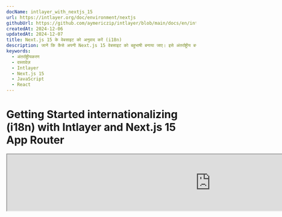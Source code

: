 ```yaml
---
docName: intlayer_with_nextjs_15
url: https://intlayer.org/doc/environment/nextjs
githubUrl: https://github.com/aymericzip/intlayer/blob/main/docs/en/intlayer_with_nextjs_15.md
createdAt: 2024-12-06
updatedAt: 2024-12-07
title: Next.js 15 के वेबसाइट को अनुवाद करें (i18n)
description: जानें कि कैसे अपनी Next.js 15 वेबसाइट को बहुभाषी बनाया जाए। इसे अंतर्राष्ट्रीय बनाने (i18n) और अनुवाद करने के लिए दस्तावेज़ का पालन करें।
keywords:
  - अंतर्राष्ट्रीयकरण
  - दस्तावेज़
  - Intlayer
  - Next.js 15
  - JavaScript
  - React
---
```


# Getting Started internationalizing (i18n) with Intlayer and Next.js 15 App Router

<iframe title="The best i18n solution for Next.js? Discover Intlayer" class="m-auto aspect-[16/9] w-full overflow-hidden rounded-lg border-0" allow="autoplay; gyroscope;" loading="lazy" width="1080" height="auto" src="https://www.youtube.com/embed/e_PPG7PTqGU?autoplay=0&amp;origin=http://intlayer.org&amp;controls=0&amp;rel=1"/>

[एप्लीकेशन टेम्पलेट](https://github.com/aymericzip/intlayer-next-15-template) पर देखें.

## Intlayer के साथ शुरुआत करें

**Intlayer** एक अभिनव, ओपन-सोर्स अंतर्राष्ट्रीयकरण (i18n) लाइब्रेरी है जिसे आधुनिक वेब अनुप्रयोगों में बहुभाषी समर्थन को सरल बनाने के लिए डिज़ाइन किया गया है। Intlayer नवीनतम **Next.js 15** फ्रेमवर्क के साथ सहजता से एकीकृत होता है, जिसमें इसका शक्तिशाली **App Router** शामिल है। यह **Server Components** के साथ कुशल रेंडरिंग के लिए अनुकूलित है और [**Turbopack**](https://nextjs.org/docs/architecture/turbopack) के साथ पूरी तरह से संगत है।

Intlayer के साथ, आप कर सकते हैं:

- **अनुवादों को आसानी से प्रबंधित करें** घटक स्तर पर घोषणात्मक शब्दकोशों का उपयोग करके।
- **मेटाडेटा, रूट्स और सामग्री को गतिशील रूप से स्थानीयकृत करें**।
- **क्लाइंट-साइड और सर्वर-साइड दोनों घटकों में अनुवादों का उपयोग करें**।
- **TypeScript समर्थन सुनिश्चित करें** स्वचालित रूप से उत्पन्न प्रकारों के साथ, ऑटोकम्प्लीशन और त्रुटि का पता लगाने में सुधार करें।
- **उन्नत सुविधाओं का लाभ उठाएं**, जैसे कि गतिशील लोकेल का पता लगाना और स्विच करना।

> Intlayer Next.js 12, 13, 14, और 15 के साथ संगत है। यदि आप Next.js Page Router का उपयोग कर रहे हैं, तो आप इस [गाइड](https://github.com/aymericzip/intlayer/blob/main/docs/hi/intlayer_with_nextjs_page_router.md) को देख सकते हैं। Next.js 12, 13, 14 के लिए App Router के साथ, इस [गाइड](https://github.com/aymericzip/intlayer/blob/main/docs/hi/intlayer_with_nextjs_14.md) को देखें।

---

## Next.js एप्लिकेशन में Intlayer सेट अप करने के लिए चरण-दर-चरण गाइड

### चरण 1: डिपेंडेंसी इंस्टॉल करें

npm का उपयोग करके आवश्यक पैकेज इंस्टॉल करें:

```bash packageManager="npm"
npm install intlayer next-intlayer
```

```bash packageManager="pnpm"
pnpm add intlayer next-intlayer
```

```bash packageManager="yarn"
yarn add intlayer next-intlayer
```

- **intlayer**

  यह मुख्य पैकेज है जो कॉन्फ़िगरेशन प्रबंधन, अनुवाद, [सामग्री घोषणा](https://github.com/aymericzip/intlayer/blob/main/docs/hi/dictionary/get_started.md), ट्रांसपिलेशन, और [CLI कमांड्स](https://github.com/aymericzip/intlayer/blob/main/docs/hi/intlayer_cli.md) के लिए अंतर्राष्ट्रीयकरण उपकरण प्रदान करता है।

- **next-intlayer**

  यह पैकेज Intlayer को Next.js के साथ एकीकृत करता है। यह Next.js अंतर्राष्ट्रीयकरण के लिए संदर्भ प्रदाता और हुक प्रदान करता है। इसके अतिरिक्त, यह Intlayer को [Webpack](https://webpack.js.org/) या [Turbopack](https://nextjs.org/docs/app/api-reference/turbopack) के साथ एकीकृत करने के लिए Next.js प्लगइन और उपयोगकर्ता की पसंदीदा लोकेल का पता लगाने, कुकीज़ प्रबंधन, और URL रीडायरेक्शन को संभालने के लिए मिडलवेयर शामिल करता है।

### चरण 2: अपने प्रोजेक्ट को कॉन्फ़िगर करें

अपने एप्लिकेशन की भाषाओं को कॉन्फ़िगर करने के लिए एक कॉन्फ़िग फ़ाइल बनाएं:

```typescript fileName="intlayer.config.ts" codeFormat="typescript"
import { Locales, type IntlayerConfig } from "intlayer";

const config: IntlayerConfig = {
  internationalization: {
    locales: [
      Locales.ENGLISH,
      Locales.FRENCH,
      Locales.SPANISH,
      // आपकी अन्य भाषाएँ
    ],
    defaultLocale: Locales.ENGLISH,
  },
};

export default config;
```

```javascript fileName="intlayer.config.mjs" codeFormat="esm"
import { Locales } from "intlayer";

/** @type {import('intlayer').IntlayerConfig} */
const config = {
  internationalization: {
    locales: [
      Locales.ENGLISH,
      Locales.FRENCH,
      Locales.SPANISH,
      // आपकी अन्य भाषाएँ
    ],
    defaultLocale: Locales.ENGLISH,
  },
};

export default config;
```

```javascript fileName="intlayer.config.cjs" codeFormat="commonjs"
const { Locales } = require("intlayer");

/** @type {import('intlayer').IntlayerConfig} */
const config = {
  internationalization: {
    locales: [
      Locales.ENGLISH,
      Locales.FRENCH,
      Locales.SPANISH,
      // आपकी अन्य भाषाएँ
    ],
    defaultLocale: Locales.ENGLISH,
  },
};

module.exports = config;
```

> इस कॉन्फ़िगरेशन फ़ाइल के माध्यम से, आप स्थानीयकृत URL, मिडलवेयर रीडायरेक्शन, कुकी नाम, आपकी सामग्री घोषणाओं का स्थान और एक्सटेंशन, कंसोल में Intlayer लॉग्स को अक्षम करना, और अधिक सेट कर सकते हैं। उपलब्ध सभी पैरामीटरों की पूरी सूची के लिए [कॉन्फ़िगरेशन दस्तावेज़](https://github.com/aymericzip/intlayer/blob/main/docs/hi/configuration.md) देखें।

### चरण 3: अपने Next.js कॉन्फ़िगरेशन में Intlayer को एकीकृत करें

Intlayer का उपयोग करने के लिए अपने Next.js सेटअप को कॉन्फ़िगर करें:

```typescript filename="next.config.ts" codeFormat="typescript"
import type { NextConfig } from "next";
import { withIntlayer } from "next-intlayer/server";

const nextConfig: NextConfig = {
  /* यहाँ कॉन्फ़िग विकल्प */
};

export default withIntlayer(nextConfig);
```

```typescript fileName="next.config.mjs" codeFormat="esm"
import { withIntlayer } from "next-intlayer/server";

/** @type {import('next').NextConfig} */
const nextConfig = {
  /* यहाँ कॉन्फ़िग विकल्प */
};

export default withIntlayer(nextConfig);
```

```typescript fileName="next.config.cjs" codeFormat="commonjs"
const { withIntlayer } = require("next-intlayer/server");

/** @type {import('next').NextConfig} */
const nextConfig = {
  /* यहाँ कॉन्फ़िग विकल्प */
};

module.exports = withIntlayer(nextConfig);
```

> `withIntlayer()` Next.js प्लगइन का उपयोग Intlayer को Next.js के साथ एकीकृत करने के लिए किया जाता है। यह सामग्री घोषणा फ़ाइलों के निर्माण को सुनिश्चित करता है और विकास मोड में उनकी निगरानी करता है। यह [Webpack](https://webpack.js.org/) या [Turbopack](https://nextjs.org/docs/app/api-reference/turbopack) वातावरणों के भीतर Intlayer पर्यावरण चर को परिभाषित करता है। इसके अतिरिक्त, यह प्रदर्शन को अनुकूलित करने के लिए उपनाम प्रदान करता है और सर्वर घटकों के साथ संगतता सुनिश्चित करता है।

### चरण 4: डायनामिक लोकेल रूट्स को परिभाषित करें

`RootLayout` से सब कुछ हटा दें और निम्नलिखित कोड से बदलें:

```tsx {3} fileName="src/app/layout.tsx" codeFormat="typescript"
import type { PropsWithChildren, FC } from "react";
import "./globals.css";

const RootLayout: FC<PropsWithChildren> = ({ children }) => children;

export default RootLayout;
```

```jsx {3} fileName="src/app/layout.mjx" codeFormat="esm"
import "./globals.css";

const RootLayout = ({ children }) => children;

export default RootLayout;
```

```jsx {1,8} fileName="src/app/layout.csx" codeFormat="commonjs"
require("./globals.css");

const RootLayout = ({ children }) => children;

module.exports = {
  default: RootLayout,
  generateStaticParams,
};
```

> `RootLayout` घटक को खाली रखना `<html>` टैग में [`lang`](https://developer.mozilla.org/fr/docs/Web/HTML/Global_attributes/lang) और [`dir`](https://developer.mozilla.org/fr/docs/Web/HTML/Global_attributes/dir) विशेषताओं को सेट करने की अनुमति देता है।

डायनामिक रूटिंग को लागू करने के लिए, अपने `[locale]` डायरेक्टरी में एक नया लेआउट जोड़कर लोकेल के लिए पथ प्रदान करें:

```tsx fileName="src/app/[locale]/layout.tsx" codeFormat="typescript"
import type { NextLayoutIntlayer } from "next-intlayer";
import { Inter } from "next/font/google";
import { getHTMLTextDir } from "intlayer";

const inter = Inter({ subsets: ["latin"] });

const LocaleLayout: NextLayoutIntlayer = async ({ children, params }) => {
  const { locale } = await params;
  return (
    <html lang={locale} dir={getHTMLTextDir(locale)}>
      <body className={inter.className}>{children}</body>
    </html>
  );
};

export default LocaleLayout;
```

```jsx fileName="src/app/[locale]/layout.mjx" codeFormat="esm"
import { getHTMLTextDir } from "intlayer";

const inter = Inter({ subsets: ["latin"] });

const LocaleLayout = async ({ children, params: { locale } }) => {
  const { locale } = await params;
  return (
    <html lang={locale} dir={getHTMLTextDir(locale)}>
      <body className={inter.className}>{children}</body>
    </html>
  );
};

export default LocaleLayout;
```

```jsx fileName="src/app/[locale]/layout.csx" codeFormat="commonjs"
const { Inter } = require("next/font/google");
const { getHTMLTextDir } = require("intlayer");

const inter = Inter({ subsets: ["latin"] });

const LocaleLayout = async ({ children, params: { locale } }) => {
  const { locale } = await params;
  return (
    <html lang={locale} dir={getHTMLTextDir(locale)}>
      <body className={inter.className}>{children}</body>
    </html>
  );
};

module.exports = LocaleLayout;
```

> `[locale]` पथ खंड का उपयोग लोकेल को परिभाषित करने के लिए किया जाता है। उदाहरण: `/en-US/about` `en-US` को संदर्भित करेगा और `/fr/about` `fr` को।

> इस चरण में, आपको त्रुटि का सामना करना पड़ेगा: `Error: Missing <html> and <body> tags in the root layout.`। यह अपेक्षित है क्योंकि `/app/page.tsx` फ़ाइल अब उपयोग में नहीं है और इसे हटाया जा सकता है। इसके बजाय, `[locale]` पथ खंड `/app/[locale]/page.tsx` पृष्ठ को सक्रिय करेगा। परिणामस्वरूप, पृष्ठ आपके ब्राउज़र में `/en`, `/fr`, `/es` जैसे पथों के माध्यम से सुलभ होंगे। डिफ़ॉल्ट लोकेल को रूट पृष्ठ के रूप में सेट करने के लिए, चरण 7 में `middleware` सेटअप देखें।

इसके बाद, अपने एप्लिकेशन लेआउट में `generateStaticParams` फ़ंक्शन को लागू करें।

```tsx {1} fileName="src/app/[locale]/layout.tsx" codeFormat="typescript"
export { generateStaticParams } from "next-intlayer"; // डालने के लिए पंक्ति

const LocaleLayout: NextLayoutIntlayer = async ({ children, params }) => {
  /*... बाकी कोड*/
};

export default LocaleLayout;
```

```jsx {1} fileName="src/app/[locale]/layout.mjx" codeFormat="esm"
export { generateStaticParams } from "next-intlayer"; // डालने के लिए पंक्ति

const LocaleLayout = async ({ children, params: { locale } }) => {
  /*... बाकी कोड*/
};

// ... बाकी कोड
```

```jsx {1,7} fileName="src/app/[locale]/layout.csx" codeFormat="commonjs"
const { generateStaticParams } = require("next-intlayer"); // डालने के लिए पंक्ति

const LocaleLayout = async ({ children, params: { locale } }) => {
  /*... बाकी कोड*/
};

module.exports = { default: LocaleLayout, generateStaticParams };
```

> `generateStaticParams` यह सुनिश्चित करता है कि आपका एप्लिकेशन सभी लोकेल्स के लिए आवश्यक पृष्ठों को पहले से बना लेता है, रनटाइम गणना को कम करता है और उपयोगकर्ता अनुभव को बेहतर बनाता है। अधिक विवरण के लिए, [Next.js दस्तावेज़ पर generateStaticParams](https://nextjs.org/docs/app/building-your-application/rendering/static-and-dynamic-rendering#generate-static-params) देखें।

### चरण 5: अपनी सामग्री घोषित करें

अनुवादों को संग्रहीत करने के लिए अपनी सामग्री घोषणाओं को बनाएं और प्रबंधित करें:

```tsx fileName="src/app/[locale]/page.content.ts" contentDeclarationFormat="typescript"
import { t, type Dictionary } from "intlayer";

const pageContent = {
  key: "page",
  content: {
    getStarted: {
      main: t({
        en: "Get started by editing",
        fr: "Commencez par éditer",
        es: "Comience por editar",
        hi: "संपादन करके शुरू करें",
      }),
      pageLink: "src/app/page.tsx",
    },
  },
} satisfies Dictionary;

export default pageContent;
```

```javascript fileName="src/app/[locale]/page.content.mjs" contentDeclarationFormat="esm"
import { t } from "intlayer";

/** @type {import('intlayer').Dictionary} */
const pageContent = {
  key: "page",
  content: {
    getStarted: {
      main: t({
        en: "Get started by editing",
        fr: "Commencez par éditer",
        es: "Comience por editar",
        hi: "संपादन करके शुरू करें",
      }),
      pageLink: "src/app/page.tsx",
    },
  },
};

export default pageContent;
```

```javascript fileName="src/app/[locale]/page.content.cjs" contentDeclarationFormat="commonjs"
const { t } = require("intlayer");

/** @type {import('intlayer').Dictionary} */
const pageContent = {
  key: "page",
  content: {
    getStarted: {
      main: t({
        en: "Get started by editing",
        fr: "Commencez par éditer",
        es: "Comience por editar",
        hi: "संपादन करके शुरू करें",
      }),
      pageLink: "src/app/page.tsx",
    },
  },
};

module.exports = pageContent;
```

```json fileName="src/app/[locale]/page.content.json" contentDeclarationFormat="json"
{
  "$schema": "https://intlayer.org/schema.json",
  "key": "page",
  "content": {
    "getStarted": {
      "nodeType": "translation",
      "translation": {
        "en": "Get started by editing",
        "fr": "Commencez par éditer",
        "es": "Comience por editar",
        "hi": "संपादन करके शुरू करें"
      }
    },
    "pageLink": {
      "nodeType": "translation",
      "translation": {
        "en": "src/app/page.tsx",
        "fr": "src/app/page.tsx",
        "es": "src/app/page.tsx",
        "hi": "src/app/page.tsx"
      }
    }
  }
}
```

> आपकी सामग्री घोषणाओं को आपके एप्लिकेशन में कहीं भी परिभाषित किया जा सकता है जब तक कि वे `contentDir` निर्देशिका (डिफ़ॉल्ट रूप से, `./src`) में शामिल हैं। और सामग्री घोषणा फ़ाइल एक्सटेंशन से मेल खाते हैं (डिफ़ॉल्ट रूप से, `.content.{json,ts,tsx,js,jsx,mjs,mjx,cjs,cjx}`)।

> अधिक विवरण के लिए, [सामग्री घोषणा दस्तावेज़](https://github.com/aymericzip/intlayer/blob/main/docs/hi/dictionary/get_started.md) देखें।

### चरण 6: अपनी कोड में सामग्री का उपयोग करें

अपने एप्लिकेशन में अपनी सामग्री शब्दकोशों तक पहुंचें:

```tsx fileName="src/app/[locale]/page.tsx" codeFormat="typescript"
import type { FC } from "react";
import { ClientComponentExample } from "@components/ClientComponentExample";
import { ServerComponentExample } from "@components/ServerComponentExample";
import { type NextPageIntlayer, IntlayerClientProvider } from "next-intlayer";
import { IntlayerServerProvider, useIntlayer } from "next-intlayer/server";

const PageContent: FC = () => {
  const content = useIntlayer("page");

  return (
    <>
      <p>{content.getStarted.main}</p>
      <code>{content.getStarted.pageLink}</code>
    </>
  );
};

const Page: NextPageIntlayer = async ({ params }) => {
  const { locale } = await params;

  return (
    <IntlayerServerProvider locale={locale}>
      <PageContent />
      <ServerComponentExample />

      <IntlayerClientProvider locale={locale}>
        <ClientComponentExample />
      </IntlayerClientProvider>
    </IntlayerServerProvider>
  );
};

export default Page;
```

```jsx fileName="src/app/[locale]/page.mjx" codeFormat="esm"
import { ClientComponentExample } from "@components/ClientComponentExample";
import { ServerComponentExample } from "@components/ServerComponentExample";
import { IntlayerClientProvider } from "next-intlayer";
import { IntlayerServerProvider, useIntlayer } from "next-intlayer/server";

const PageContent = () => {
  const content = useIntlayer("page");

  return (
    <>
      <p>{content.getStarted.main}</p>
      <code>{content.getStarted.pageLink}</code>
    </>
  );
};

const Page = async ({ params }) => {
  const { locale } = await params;

  return (
    <IntlayerServerProvider locale={locale}>
      <PageContent />
      <ServerComponentExample />

      <IntlayerClientProvider locale={locale}>
        <ClientComponentExample />
      </IntlayerClientProvider>
    </IntlayerServerProvider>
  );
};

export default Page;
```

```jsx fileName="src/app/[locale]/page.csx" codeFormat="commonjs"
import { ClientComponentExample } from "@components/ClientComponentExample";
import { ServerComponentExample } from "@components/ServerComponentExample";
import { IntlayerClientProvider } from "next-intlayer";
import { IntlayerServerProvider, useIntlayer } from "next-intlayer/server";

const PageContent = () => {
  const content = useIntlayer("page");

  return (
    <>
      <p>{content.getStarted.main}</p>
      <code>{content.getStarted.pageLink}</code>
    </>
  );
};

const Page = async ({ params }) => {
  const { locale } = await params;

  return (
    <IntlayerServerProvider locale={locale}>
      <PageContent />
      <ServerComponentExample />

      <IntlayerClientProvider locale={locale}>
        <ClientComponentExample />
      </IntlayerClientProvider>
    </IntlayerServerProvider>
  );
};
```

- **`IntlayerClientProvider`** का उपयोग क्लाइंट-साइड घटकों को लोकेल प्रदान करने के लिए किया जाता है। इसे किसी भी पैरेंट घटक में रखा जा सकता है, जिसमें लेआउट भी शामिल है। हालांकि, इसे लेआउट में रखना अनुशंसित है क्योंकि Next.js पृष्ठों में लेआउट कोड साझा करता है, जिससे यह अधिक कुशल हो जाता है। लेआउट में `IntlayerClientProvider` का उपयोग करके, आप इसे हर पृष्ठ के लिए पुनः आरंभ करने से बचते हैं, प्रदर्शन में सुधार करते हैं और अपने एप्लिकेशन में एक सुसंगत स्थानीयकरण संदर्भ बनाए रखते हैं।
- **`IntlayerServerProvider`** का उपयोग सर्वर बच्चों को लोकेल प्रदान करने के लिए किया जाता है। इसे लेआउट में सेट नहीं किया जा सकता है।

  > लेआउट और पृष्ठ एक सामान्य सर्वर संदर्भ साझा नहीं कर सकते क्योंकि सर्वर संदर्भ प्रणाली प्रति-रिक्वेस्ट डेटा स्टोर (के माध्यम से [React’s cache](https://react.dev/reference/react/cache) तंत्र) पर आधारित है, जिससे एप्लिकेशन के विभिन्न खंडों के लिए प्रत्येक "संदर्भ" को पुनः बनाया जाता है। साझा लेआउट में प्रदाता को रखने से यह पृथक्करण टूट जाएगा, जिससे आपके सर्वर घटकों को सर्वर संदर्भ मानों का सही प्रचार रोक दिया जाएगा।

```tsx {4,7} fileName="src/components/ClientComponentExample.tsx" codeFormat="typescript"
"use client";

import type { FC } from "react";
import { useIntlayer } from "next-intlayer";

export const ClientComponentExample: FC = () => {
  const content = useIntlayer("client-component-example"); // संबंधित सामग्री घोषणा बनाएँ

  return (
    <div>
      <h2>{content.title}</h2>
      <p>{content.content}</p>
    </div>
  );
};
```

```jsx {3,6} fileName="src/components/ClientComponentExample.mjx" codeFormat="esm"
"use client";

import { useIntlayer } from "next-intlayer";

const ClientComponentExample = () => {
  const content = useIntlayer("client-component-example"); // संबंधित सामग्री घोषणा बनाएँ

  return (
    <div>
      <h2>{content.title}</h2>
      <p>{content.content}</p>
    </div>
  );
};
```

```jsx {3,6} fileName="src/components/ClientComponentExample.csx" codeFormat="commonjs"
"use client";

const { useIntlayer } = require("next-intlayer");

const ClientComponentExample = () => {
  const content = useIntlayer("client-component-example"); // संबंधित सामग्री घोषणा बनाएँ

  return (
    <div>
      <h2>{content.title}</h2>
      <p>{content.content}</p>
    </div>
  );
};
```

```tsx {2} fileName="src/components/ServerComponentExample.tsx"  codeFormat="typescript"
import type { FC } from "react";
import { useIntlayer } from "next-intlayer/server";

export const ServerComponentExample: FC = () => {
  const content = useIntlayer("server-component-example"); // संबंधित सामग्री घोषणा बनाएँ

  return (
    <div>
      <h2>{content.title}</h2>
      <p>{content.content}</p>
    </div>
  );
};
```

```jsx {1} fileName="src/components/ServerComponentExample.mjx" codeFormat="esm"
import { useIntlayer } from "next-intlayer/server";

const ServerComponentExample = () => {
  const content = useIntlayer("server-component-example"); // संबंधित सामग्री घोषणा बनाएँ

  return (
    <div>
      <h2>{content.title}</h2>
      <p>{content.content}</p>
    </div>
  );
};
```

```jsx {1} fileName="src/components/ServerComponentExample.csx" codeFormat="commonjs"
const { useIntlayer } = require("next-intlayer/server");

const ServerComponentExample = () => {
  const content = useIntlayer("server-component-example"); // संबंधित सामग्री घोषणा बनाएँ

  return (
    <div>
      <h2>{content.title}</h2>
      <p>{content.content}</p>
    </div>
  );
};
```

> यदि आप अपनी सामग्री का उपयोग किसी `string` विशेषता में करना चाहते हैं, जैसे कि `alt`, `title`, `href`, `aria-label`, आदि, तो आपको फ़ंक्शन के मान को कॉल करना होगा, जैसे:

> ```jsx
> <img src={content.image.src.value} alt={content.image.value} />
> ```

> `useIntlayer` हुक के बारे में अधिक जानने के लिए, [दस्तावेज़](https://github.com/aymericzip/intlayer/blob/main/docs/hi/packages/next-intlayer/useIntlayer.md) देखें।

### (वैकल्पिक) चरण 7: लोकेल डिटेक्शन के लिए मिडलवेयर कॉन्फ़िगर करें

उपयोगकर्ता की पसंदीदा लोकेल का पता लगाने के लिए मिडलवेयर सेट करें:

```typescript fileName="src/middleware.ts" codeFormat="typescript"
export { intlayerMiddleware as middleware } from "next-intlayer/middleware";

export const config = {
  matcher:
    "/((?!api|static|assets|robots|sitemap|sw|service-worker|manifest|.*\\..*|_next).*)",
};
```

```javascript fileName="src/middleware.mjs" codeFormat="esm"
export { intlayerMiddleware as middleware } from "next-intlayer/middleware";

export const config = {
  matcher:
    "/((?!api|static|assets|robots|sitemap|sw|service-worker|manifest|.*\\..*|_next).*)",
};
```

```javascript fileName="src/middleware.cjs" codeFormat="commonjs"
const { intlayerMiddleware } = require("next-intlayer/middleware");

const config = {
  matcher:
    "/((?!api|static|assets|robots|sitemap|sw|service-worker|manifest|.*\\..*|_next).*)",
};

module.exports = { middleware: intlayerMiddleware, config };
```

> `intlayerMiddleware` का उपयोग उपयोगकर्ता की पसंदीदा लोकेल का पता लगाने और उन्हें [कॉन्फ़िगरेशन](https://github.com/aymericzip/intlayer/blob/main/docs/hi/configuration.md) में निर्दिष्ट उपयुक्त URL पर रीडायरेक्ट करने के लिए किया जाता है। इसके अतिरिक्त, यह उपयोगकर्ता की पसंदीदा लोकेल को कुकी में सहेजने में सक्षम बनाता है।

### (वैकल्पिक) चरण 8: अपने मेटाडेटा का अंतर्राष्ट्रीयकरण

यदि आप अपने मेटाडेटा, जैसे कि अपने पृष्ठ के शीर्षक का अंतर्राष्ट्रीयकरण करना चाहते हैं, तो आप Next.js द्वारा प्रदान किए गए `generateMetadata` फ़ंक्शन का उपयोग कर सकते हैं। फ़ंक्शन के अंदर अपने मेटाडेटा का अनुवाद करने के लिए `getTranslation` फ़ंक्शन का उपयोग करें।

````typescript fileName="src/app/[locale]/layout.tsx or src/app/[locale]/page.tsx" codeFormat="typescript"
import {
  type IConfigLocales,
  getTranslation,
  getMultilingualUrls,
} from "intlayer";
import type { Metadata } from "next";
import type { LocalPromiseParams } from "next-intlayer";

export const generateMetadata = async ({
  params,
}: LocalPromiseParams): Promise<Metadata> => {
  const { locale } = await params;
  const t = <T>(content: IConfigLocales<T>) => getTranslation(content, locale);

  /**
   * सभी लोकेल के लिए सभी URL युक्त एक ऑब्जेक्ट उत्पन्न करता है।
   *
   * उदाहरण:
   * ```ts
   *  getMultilingualUrls('/about');
   *
   *  // रिटर्न करता है
   *  // {
   *  //   en: '/about',
   *  //   fr: '/fr/about',
   *  //   es: '/es/about',
   *  // }
   * ```
   */
  const multilingualUrls = getMultilingualUrls("/");

  return {
    title: t<string>({
      en: "My title",
      fr: "Mon titre",
      es: "Mi título",
      hi: "मेरा शीर्षक",
    }),
    description: t({
      en: "My description",
      fr: "Ma description",
      es: "Mi descripción",
      hi: "मेरा विवरण",
    }),
    alternates: {
      canonical: multilingualUrls[locale as keyof typeof multilingualUrls],
      languages: { ...multilingualUrls, "x-default": "/" },
    },
    openGraph: {
      url: multilingualUrls[locale],
    },
  };
};

// ... बाकी कोड
````

````javascript fileName="src/app/[locale]/layout.mjs or src/app/[locale]/page.mjs" codeFormat="esm"
import { getTranslation, getMultilingualUrls } from "intlayer";

export const generateMetadata = async ({ params }) => {
  const { locale } = await params;
  const t = (content) => getTranslation(content, locale);

  /**
   * सभी लोकेल के लिए सभी URL युक्त एक ऑब्जेक्ट उत्पन्न करता है।
   *
   * उदाहरण:
   * ```ts
   *  getMultilingualUrls('/about');
   *
   *  // रिटर्न करता है
   *  // {
   *  //   en: '/about',
   *  //   fr: '/fr/about',
   *  //   es: '/es/about'
   *  // }
   * ```
   */
  const multilingualUrls = getMultilingualUrls("/");

  return {
    title: t({
      en: "My title",
      fr: "Mon titre",
      es: "Mi título",
      hi: "मेरा शीर्षक",
    }),
    description: t({
      en: "My description",
      fr: "Ma description",
      es: "Mi descripción",
      hi: "मेरा विवरण",
    }),
    alternates: {
      canonical: multilingualUrls[locale],
      languages: { ...multilingualUrls, "x-default": "/" },
    },
    openGraph: {
      url: multilingualUrls[locale],
    },
  };
};

// ... बाकी कोड
````

````javascript fileName="src/app/[locale]/layout.cjs or src/app/[locale]/page.cjs" codeFormat="commonjs"
const { getTranslation, getMultilingualUrls } = require("intlayer");

const generateMetadata = async ({ params }) => {
  const { locale } = await params;

  const t = (content) => getTranslation(content, locale);

  /**
   * सभी लोकेल के लिए सभी URL युक्त एक ऑब्जेक्ट उत्पन्न करता है।
   *
   * उदाहरण:
   * ```ts
   *  getMultilingualUrls('/about');
   *
   *  // रिटर्न करता है
   *  // {
   *  //   en: '/about',
   *  //   fr: '/fr/about',
   *  //   es: '/es/about'
   *  // }
   * ```
   */
  const multilingualUrls = getMultilingualUrls("/");

  return {
    title: t({
      en: "My title",
      fr: "Mon titre",
      es: "Mi título",
      hi: "मेरा शीर्षक",
    }),
    description: t({
      en: "My description",
      fr: "Ma description",
      es: "Mi descripción",
      hi: "मेरा विवरण",
    }),
    alternates: {
      canonical: multilingualUrls[locale],
      languages: { ...multilingualUrls, "x-default": "/" },
    },
    openGraph: {
      url: multilingualUrls[locale],
    },
  };
};

module.exports = { generateMetadata };

// ... बाकी कोड
````

> मेटाडेटा अनुकूलन के बारे में अधिक जानें [आधिकारिक Next.js दस्तावेज़](https://nextjs.org/docs/app/building-your-application/optimizing/metadata) पर।

### (वैकल्पिक) चरण 9: आपके sitemap.xml और robots.txt का अंतर्राष्ट्रीयकरण

अपने `sitemap.xml` और `robots.txt` का अंतर्राष्ट्रीयकरण करने के लिए, आप Intlayer द्वारा प्रदान किए गए `getMultilingualUrls` फ़ंक्शन का उपयोग कर सकते हैं। यह फ़ंक्शन आपके साइटमैप के लिए बहुभाषी URL उत्पन्न करने की अनुमति देता है।

```tsx fileName="src/app/sitemap.ts" codeFormat="typescript"
import { getMultilingualUrls } from "intlayer";
import type { MetadataRoute } from "next";

const sitemap = (): MetadataRoute.Sitemap => [
  {
    url: "https://example.com",
    alternates: {
      languages: { ...getMultilingualUrls("https://example.com") },
    },
  },
  {
    url: "https://example.com/login",
    alternates: {
      languages: { ...getMultilingualUrls("https://example.com/login") },
    },
  },
  {
    url: "https://example.com/register",
    alternates: {
      languages: { ...getMultilingualUrls("https://example.com/register") },
    },
  },
];

export default sitemap;
```

```jsx fileName="src/app/sitemap.mjx" codeFormat="esm"
import { getMultilingualUrls } from "intlayer";

const sitemap = () => [
  {
    url: "https://example.com",
    alternates: {
      languages: { ...getMultilingualUrls("https://example.com") },
    },
  },
  {
    url: "https://example.com/login",
    alternates: {
      languages: { ...getMultilingualUrls("https://example.com/login") },
    },
  },
  {
    url: "https://example.com/register",
    alternates: {
      languages: { ...getMultilingualUrls("https://example.com/register") },
    },
  },
];

export default sitemap;
```

```jsx fileName="src/app/sitemap.csx" codeFormat="commonjs"
const { getMultilingualUrls } = require("intlayer");

const sitemap = () => [
  {
    url: "https://example.com",
    alternates: {
      languages: { ...getMultilingualUrls("https://example.com") },
    },
  },
  {
    url: "https://example.com/login",
    alternates: {
      languages: { ...getMultilingualUrls("https://example.com/login") },
    },
  },
  {
    url: "https://example.com/register",
    alternates: {
      languages: { ...getMultilingualUrls("https://example.com/register") },
    },
  },
];

module.exports = sitemap;
```

```tsx fileName="src/app/robots.ts" codeFormat="typescript"
import type { MetadataRoute } from "next";
import { getMultilingualUrls } from "intlayer";

const getAllMultilingualUrls = (urls: string[]) =>
  urls.flatMap((url) => Object.values(getMultilingualUrls(url)) as string[]);

const robots = (): MetadataRoute.Robots => ({
  rules: {
    userAgent: "*",
    allow: ["/"],
    disallow: getAllMultilingualUrls(["/login", "/register"]),
  },
  host: "https://example.com",
  sitemap: `https://example.com/sitemap.xml`,
});

export default robots;
```

```jsx fileName="src/app/robots.mjx" codeFormat="esm"
import { getMultilingualUrls } from "intlayer";

const getAllMultilingualUrls = (urls) =>
  urls.flatMap((url) => Object.values(getMultilingualUrls(url)));

const robots = () => ({
  rules: {
    userAgent: "*",
    allow: ["/"],
    disallow: getAllMultilingualUrls(["/login", "/register"]),
  },
  host: "https://example.com",
  sitemap: `https://example.com/sitemap.xml`,
});

export default robots;
```

```jsx fileName="src/app/robots.csx" codeFormat="commonjs"
const { getMultilingualUrls } = require("intlayer");

const getAllMultilingualUrls = (urls) =>
  urls.flatMap((url) => Object.values(getMultilingualUrls(url)));

const robots = () => ({
  rules: {
    userAgent: "*",
    allow: ["/"],
    disallow: getAllMultilingualUrls(["/login", "/register"]),
  },
  host: "https://example.com",
  sitemap: `https://example.com/sitemap.xml`,
});

module.exports = robots;
```

> साइटमैप अनुकूलन के बारे में अधिक जानें [आधिकारिक Next.js दस्तावेज़](https://nextjs.org/docs/app/api-reference/file-conventions/metadata/sitemap) पर। robots.txt अनुकूलन के बारे में अधिक जानें [आधिकारिक Next.js दस्तावेज़](https://nextjs.org/docs/app/api-reference/file-conventions/metadata/robots) पर।

### (वैकल्पिक) चरण 10: अपनी सामग्री की भाषा बदलें

अपनी सामग्री की भाषा बदलने के लिए, Next.js में अनुशंसित तरीका `Link` घटक का उपयोग करके उपयोगकर्ताओं को उपयुक्त स्थानीयकृत पृष्ठ पर पुनर्निर्देशित करना है। `Link` घटक पृष्ठ के पूर्व-प्राप्ति को सक्षम करता है, जो पूर्ण पृष्ठ पुनः लोड से बचने में मदद करता है।

```tsx fileName="src/components/LocaleSwitcher.tsx" codeFormat="typescript"
"use client";

import type { FC } from "react";
import {
  Locales,
  getHTMLTextDir,
  getLocaleName,
  getLocalizedUrl,
} from "intlayer";
import { useLocale } from "next-intlayer";
import Link from "next/link";

export const LocaleSwitcher: FC = () => {
  const { locale, pathWithoutLocale, availableLocales } = useLocale();
  const { setLocaleCookie } = useLocaleCookie();

  return (
    <div>
      <button popoverTarget="localePopover">{getLocaleName(locale)}</button>
      <div id="localePopover" popover="auto">
        {availableLocales.map((localeItem) => (
          <Link
            href={getLocalizedUrl(pathWithoutLocale, localeItem)}
            hrefLang={localeItem}
            key={localeItem}
            aria-current={locale === localeItem ? "page" : undefined}
            onClick={() => setLocaleCookie(localeItem)}
          >
            <span>
              {/* लोकेल - जैसे FR */}
              {localeItem}
            </span>
            <span>
              {/* अपनी लोकेल में भाषा - जैसे Français */}
              {getLocaleName(localeItem, locale)}
            </span>
            <span dir={getHTMLTextDir(localeItem)} lang={localeItem}>
              {/* वर्तमान लोकेल में भाषा - जैसे Francés जब वर्तमान लोकेल Locales.SPANISH पर सेट हो */}
              {getLocaleName(localeItem)}
            </span>
            <span dir="ltr" lang={Locales.ENGLISH}>
              {/* अंग्रेजी में भाषा - जैसे French */}
              {getLocaleName(localeItem, Locales.ENGLISH)}
            </span>
          </Link>
        ))}
      </div>
    </div>
  );
};
```

```jsx fileName="src/components/LocaleSwitcher.msx" codeFormat="esm"
"use client";

import {
  Locales,
  getHTMLTextDir,
  getLocaleName,
  getLocalizedUrl,
} from "intlayer";
import { useLocale } from "next-intlayer";
import Link from "next/link";

export const LocaleSwitcher = () => {
  const { locale, pathWithoutLocale, availableLocales } = useLocale();
  const { setLocaleCookie } = useLocaleCookie();

  return (
    <div>
      <button popoverTarget="localePopover">{getLocaleName(locale)}</button>
      <div id="localePopover" popover="auto">
        {availableLocales.map((localeItem) => (
          <Link
            href={getLocalizedUrl(pathWithoutLocale, localeItem)}
            hrefLang={localeItem}
            key={localeItem}
            aria-current={locale === localeItem ? "page" : undefined}
            onClick={() => setLocaleCookie(localeItem)}
          >
            <span>
              {/* लोकेल - जैसे FR */}
              {localeItem}
            </span>
            <span>
              {/* अपनी लोकेल में भाषा - जैसे Français */}
              {getLocaleName(localeItem, locale)}
            </span>
            <span dir={getHTMLTextDir(localeItem)} lang={localeItem}>
              {/* वर्तमान लोकेल में भाषा - जैसे Francés जब वर्तमान लोकेल Locales.SPANISH पर सेट हो */}
              {getLocaleName(localeItem)}
            </span>
            <span dir="ltr" lang={Locales.ENGLISH}>
              {/* अंग्रेजी में भाषा - जैसे French */}
              {getLocaleName(localeItem, Locales.ENGLISH)}
            </span>
          </Link>
        ))}
      </div>
    </div>
  );
};
```

```jsx fileName="src/components/LocaleSwitcher.csx" codeFormat="commonjs"
"use client";

const {
  Locales,
  getHTMLTextDir,
  getLocaleName,
  getLocalizedUrl,
} = require("intlayer");
const { useLocale } = require("next-intlayer");
const Link = require("next/link");

export const LocaleSwitcher = () => {
  const { locale, pathWithoutLocale, availableLocales } = useLocale();
  const { setLocaleCookie } = useLocaleCookie();

  return (
    <div>
      <button popoverTarget="localePopover">{getLocaleName(locale)}</button>
      <div id="localePopover" popover="auto">
        {availableLocales.map((localeItem) => (
          <Link
            href={getLocalizedUrl(pathWithoutLocale, localeItem)}
            hrefLang={localeItem}
            key={localeItem}
            aria-current={locale === localeItem ? "page" : undefined}
            onClick={() => setLocaleCookie(localeItem)}
          >
            <span>
              {/* लोकेल - जैसे FR */}
              {localeItem}
            </span>
            <span>
              {/* अपनी लोकेल में भाषा - जैसे Français */}
              {getLocaleName(localeItem, locale)}
            </span>
            <span dir={getHTMLTextDir(localeItem)} lang={localeItem}>
              {/* वर्तमान लोकेल में भाषा - जैसे Francés जब वर्तमान लोकेल Locales.SPANISH पर सेट हो */}
              {getLocaleName(localeItem)}
            </span>
            <span dir="ltr" lang={Locales.ENGLISH}>
              {/* अंग्रेजी में भाषा - जैसे French */}
              {getLocaleName(localeItem, Locales.ENGLISH)}
            </span>
          </Link>
        ))}
      </div>
    </div>
  );
};
```

> दस्तावेज़ संदर्भ:
>
> - [`useLocale` हुक](https://github.com/aymericzip/intlayer/blob/main/docs/hi/packages/next-intlayer/useLocale.md)
> - [`getLocaleName` हुक](https://github.com/aymericzip/intlayer/blob/main/docs/hi/packages/intlayer/getLocaleName.md)
> - [`getLocalizedUrl` हुक](https://github.com/aymericzip/intlayer/blob/main/docs/hi/packages/intlayer/getLocalizedUrl.md)
> - [`getHTMLTextDir` हुक](https://github.com/aymericzip/intlayer/blob/main/docs/hi/packages/intlayer/getHTMLTextDir.md)
> - [`hrefLang` विशेषता](https://developers.google.com/search/docs/specialty/international/localized-versions?hl=fr)
> - [`lang` विशेषता](https://developer.mozilla.org/en-US/docs/Web/HTML/Global_attributes/lang)
> - [`dir` विशेषता](https://developer.mozilla.org/en-US/docs/Web/HTML/Global_attributes/dir)
> - [`aria-current` विशेषता](https://developer.mozilla.org/en-US/docs/Web/Accessibility/ARIA/Attributes/aria-current)

### (वैकल्पिक) चरण 11: एक स्थानीयकृत लिंक घटक बनाना

यह सुनिश्चित करने के लिए कि आपके एप्लिकेशन का नेविगेशन वर्तमान लोकेल का सम्मान करता है, आप एक कस्टम `Link` घटक बना सकते हैं। यह घटक स्वचालित रूप से आंतरिक URL को वर्तमान भाषा के साथ प्रीफिक्स करता है, ताकि। उदाहरण के लिए, जब एक फ्रेंच-भाषी उपयोगकर्ता "About" पृष्ठ पर जाने के लिए एक लिंक पर क्लिक करता है, तो उन्हें `/about` के बजाय `/fr/about` पर पुनः निर्देशित किया जाता है।

यह व्यवहार कई कारणों से उपयोगी है:

- **SEO और उपयोगकर्ता अनुभव**: स्थानीयकृत URL खोज इंजनों को भाषा-विशिष्ट पृष्ठों को सही ढंग से अनुक्रमित करने में मदद करते हैं और उपयोगकर्ताओं को उनकी पसंदीदा भाषा में सामग्री प्रदान करते हैं।
- **संगति**: एप्लिकेशन में स्थानीयकृत लिंक का उपयोग करके, आप यह सुनिश्चित करते हैं कि नेविगेशन वर्तमान लोकेल के भीतर बना रहे, अप्रत्याशित भाषा स्विच को रोकता है।
- **रखरखाव**: URL के प्रबंधन को एकल घटक में केंद्रीकृत करके, आप अपने कोडबेस को बनाए रखने और अपने एप्लिकेशन के बढ़ने के साथ विस्तारित करने में आसान बनाते हैं।

नीचे TypeScript में एक स्थानीयकृत `Link` घटक का कार्यान्वयन दिया गया है:

```tsx fileName="src/components/Link.tsx" codeFormat="typescript"
"use client";

import { getLocalizedUrl } from "intlayer";
import NextLink, { type LinkProps as NextLinkProps } from "next/link";
import { useLocale } from "next-intlayer";
import type { PropsWithChildren, FC } from "react";

/**
 * यह जांचने के लिए उपयोगिता फ़ंक्शन कि क्या दिया गया URL बाहरी है।
 * यदि URL http:// या https:// से शुरू होता है, तो इसे बाहरी माना जाता है।
 */
export const checkIsExternalLink = (href?: string): boolean =>
  /^https?:\/\//.test(href ?? "");

/**
 * एक कस्टम लिंक घटक जो वर्तमान लोकेल के आधार पर href विशेषता को अनुकूलित करता है।
 * आंतरिक लिंक के लिए, यह URL को लोकेल के साथ प्रीफिक्स करने के लिए `getLocalizedUrl` का उपयोग करता है (जैसे, /fr/about)।
 * यह सुनिश्चित करता है कि नेविगेशन समान लोकेल संदर्भ के भीतर बना रहे।
 */
export const Link: FC<PropsWithChildren<NextLinkProps>> = ({
  href,
  children,
  ...props
}) => {
  const { locale } = useLocale();
  const isExternalLink = checkIsExternalLink(href.toString());

  // यदि लिंक आंतरिक है और एक मान्य href प्रदान किया गया है, तो स्थानीयकृत URL प्राप्त करें।
  const hrefI18n: NextLinkProps["href"] =
    href && !isExternalLink ? getLocalizedUrl(href.toString(), locale) : href;

  return (
    <NextLink href={hrefI18n} {...props}>
      {children}
    </NextLink>
  );
};
```

```jsx fileName="src/components/Link.mjx" codeFormat="esm"
"use client";

import { getLocalizedUrl } from "intlayer";
import NextLink from "next/link";
import { useLocale } from "next-intlayer";

/**
 * यह जांचने के लिए उपयोगिता फ़ंक्शन कि क्या दिया गया URL बाहरी है।
 * यदि URL http:// या https:// से शुरू होता है, तो इसे बाहरी माना जाता है।
 */
export const checkIsExternalLink = (href) => /^https?:\/\//.test(href ?? "");

/**
 * एक कस्टम लिंक घटक जो वर्तमान लोकेल के आधार पर href विशेषता को अनुकूलित करता है।
 * आंतरिक लिंक के लिए, यह URL को लोकेल के साथ प्रीफिक्स करने के लिए `getLocalizedUrl` का उपयोग करता है (जैसे, /fr/about)।
 * यह सुनिश्चित करता है कि नेविगेशन समान लोकेल संदर्भ के भीतर बना रहे।
 */
export const Link = ({ href, children, ...props }) => {
  const { locale } = useLocale();
  const isExternalLink = checkIsExternalLink(href.toString());

  // यदि लिंक आंतरिक है और एक मान्य href प्रदान किया गया है, तो स्थानीयकृत URL प्राप्त करें।
  const hrefI18n =
    href && !isExternalLink ? getLocalizedUrl(href.toString(), locale) : href;

  return (
    <NextLink href={hrefI18n} {...props}>
      {children}
    </NextLink>
  );
};
```

```jsx fileName="src/components/Link.csx" codeFormat="commonjs"
"use client";

const { getLocalizedUrl } = require("intlayer");
const NextLink = require("next/link");
const { useLocale } = require("next-intlayer");

/**
 * यह जांचने के लिए उपयोगिता फ़ंक्शन कि क्या दिया गया URL बाहरी है।
 * यदि URL http:// या https:// से शुरू होता है, तो इसे बाहरी माना जाता है।
 */
const checkIsExternalLink = (href) => /^https?:\/\//.test(href ?? "");

/**
 * एक कस्टम लिंक घटक जो वर्तमान लोकेल के आधार पर href विशेषता को अनुकूलित करता है।
 * आंतरिक लिंक के लिए, यह URL को लोकेल के साथ प्रीफिक्स करने के लिए `getLocalizedUrl` का उपयोग करता है (जैसे, /fr/about)।
 * यह सुनिश्चित करता है कि नेविगेशन समान लोकेल संदर्भ के भीतर बना रहे।
 */
const Link = ({ href, children, ...props }) => {
  const { locale } = useLocale();
  const isExternalLink = checkIsExternalLink(href.toString());

  // यदि लिंक आंतरिक है और एक मान्य href प्रदान किया गया है, तो स्थानीयकृत URL प्राप्त करें।
  const hrefI18n =
    href && !isExternalLink ? getLocalizedUrl(href.toString(), locale) : href;

  return (
    <NextLink href={hrefI18n} {...props}>
      {children}
    </NextLink>
  );
};
```

#### यह कैसे काम करता है

- **बाहरी लिंक का पता लगाना**:  
  सहायक फ़ंक्शन `checkIsExternalLink` यह निर्धारित करता है कि कोई URL बाहरी है या नहीं। बाहरी लिंक अपरिवर्तित छोड़ दिए जाते हैं क्योंकि उन्हें स्थानीयकरण की आवश्यकता नहीं होती है।

- **वर्तमान लोकेल प्राप्त करना**:  
  `useLocale` हुक वर्तमान लोकेल प्रदान करता है (जैसे, `fr` फ्रेंच के लिए)।

- **URL का स्थानीयकरण**:  
  आंतरिक लिंक (यानी, गैर-बाहरी) के लिए, `getLocalizedUrl` का उपयोग स्वचालित रूप से URL को वर्तमान लोकेल के साथ प्रीफिक्स करने के लिए किया जाता है। इसका मतलब है कि यदि आपका उपयोगकर्ता फ्रेंच में है, तो `/about` को `href` के रूप में पास करने से यह `/fr/about` में बदल जाएगा।

- **लिंक लौटाना**:  
  घटक स्थानीयकृत URL के साथ एक `<a>` तत्व लौटाता है, यह सुनिश्चित करता है कि नेविगेशन लोकेल के अनुरूप हो।

अपने एप्लिकेशन में इस `Link` घटक को एकीकृत करके, आप एक सुसंगत और भाषा-जागरूक उपयोगकर्ता अनुभव बनाए रखते हैं, जबकि बेहतर SEO और उपयोगिता का लाभ भी उठाते हैं।

### (वैकल्पिक) चरण 12: अपने बंडल आकार को अनुकूलित करें

`next-intlayer` का उपयोग करते समय, डिफ़ॉल्ट रूप से प्रत्येक पृष्ठ के लिए शब्दकोश बंडल में शामिल होते हैं। बंडल आकार को अनुकूलित करने के लिए, Intlayer एक वैकल्पिक SWC प्लगइन प्रदान करता है जो मैक्रोज़ का उपयोग करके `useIntlayer` कॉल को बुद्धिमानी से बदलता है। यह सुनिश्चित करता है कि शब्दकोश केवल उन पृष्ठों के बंडल में शामिल हों जो वास्तव में उनका उपयोग करते हैं।

इस अनुकूलन को सक्षम करने के लिए, `@intlayer/swc` पैकेज इंस्टॉल करें। एक बार इंस्टॉल हो जाने पर, `next-intlayer` स्वचालित रूप से प्लगइन का पता लगाएगा और उसका उपयोग करेगा:

```bash packageManager="npm"
npm install @intlayer/swc --save-dev
```

```bash packageManager="pnpm"
pnpm add @intlayer/swc --save-dev
```

```bash packageManager="yarn"
yarn add @intlayer/swc --save-dev
```

> नोट: यह अनुकूलन केवल Next.js 13 और उच्चतर के लिए उपलब्ध है।

> नोट: यह पैकेज डिफ़ॉल्ट रूप से स्थापित नहीं होता है क्योंकि SWC प्लगइन अभी भी Next.js पर प्रयोगात्मक हैं। यह भविष्य में बदल सकता है।

### TypeScript कॉन्फ़िगर करें

Intlayer TypeScript का लाभ उठाने और आपके कोडबेस को मजबूत बनाने के लिए मॉड्यूल वृद्धि का उपयोग करता है।

![alt text](https://github.com/aymericzip/intlayer/blob/main/docs/assets/autocompletion.png)

![alt text](https://github.com/aymericzip/intlayer/blob/main/docs/assets/translation_error.png)

सुनिश्चित करें कि आपकी TypeScript कॉन्फ़िगरेशन में स्वचालित रूप से उत्पन्न प्रकार शामिल हैं।

```json5 fileName="tsconfig.json"
{
  // ... आपकी मौजूदा TypeScript कॉन्फ़िगरेशन
  "include": [
    // ... आपकी मौजूदा TypeScript कॉन्फ़िगरेशन
    ".intlayer/**/*.ts", // स्वचालित रूप से उत्पन्न प्रकार शामिल करें
  ],
}
```

### Git कॉन्फ़िगरेशन

Intlayer द्वारा उत्पन्न फ़ाइलों को अनदेखा करना अनुशंसित है। यह आपको उन्हें अपने Git रिपॉजिटरी में कमिट करने से बचने की अनुमति देता है।

ऐसा करने के लिए, आप अपनी `.gitignore` फ़ाइल में निम्नलिखित निर्देश जोड़ सकते हैं:

```plaintext fileName=".gitignore"
# Intlayer द्वारा उत्पन्न फ़ाइलों को अनदेखा करें
.intlayer
```

### आगे बढ़ें

आगे बढ़ने के लिए, आप [विज़ुअल एडिटर](https://github.com/aymericzip/intlayer/blob/main/docs/hi/intlayer_visual_editor.md) को लागू कर सकते हैं या [CMS](https://github.com/aymericzip/intlayer/blob/main/docs/hi/intlayer_CMS.md) का उपयोग करके अपनी सामग्री को बाहरी बना सकते हैं।
